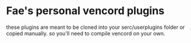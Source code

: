 # Fae's personal vencord plugins

these plugins are meant to be cloned into your serc/userplugins folder or copied manually. so you'll need to compile vencord on your own.
